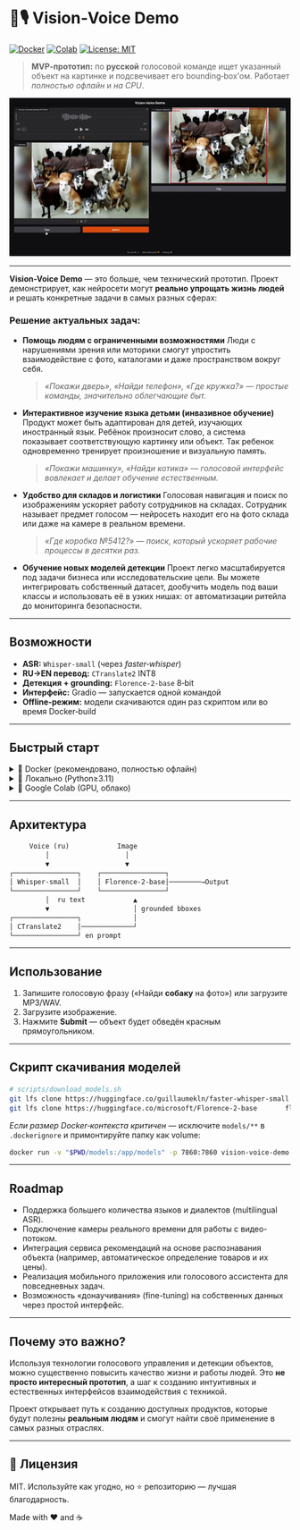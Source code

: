 # 🐶🎙️ Vision‑Voice Demo

[![Docker](https://img.shields.io/badge/Docker-ready-blue)](https://hub.docker.com/)
[![Colab](https://img.shields.io/badge/Run%20on-Colab-yellow?logo=googlecolab)](https://colab.research.google.com/drive/12o8ZhVKbKLouI-72SHGj2KamXH0RZayq?usp=sharing)
[![License: MIT](https://img.shields.io/badge/License-MIT-green.svg)](LICENSE)

> **MVP‑прототип:** по **русской** голосовой команде ищет указанный объект на картинке и подсвечивает его bounding‑box’ом.
> Работает *полностью офлайн* и *на CPU*.

<p align="center">
  <img src="content/preview.gif" width="680" alt="Gradio UI">
</p>

---

**Vision-Voice Demo** — это больше, чем технический прототип. Проект демонстрирует, как нейросети могут **реально упрощать жизнь людей** и решать конкретные задачи в самых разных сферах:

### Решение актуальных задач:

* **Помощь людям с ограниченными возможностями**
  Люди с нарушениями зрения или моторики смогут упростить взаимодействие с фото, каталогами и даже пространством вокруг себя.

  > *«Покажи дверь», «Найди телефон», «Где кружка?» — простые команды, значительно облегчающие быт.*

* **Интерактивное изучение языка детьми (инвазивное обучение)**
  Продукт может быть адаптирован для детей, изучающих иностранный язык. Ребёнок произносит слово, а система показывает соответствующую картинку или объект. Так ребенок одновременно тренирует произношение и визуальную память.

  > *«Покажи машинку», «Найди котика» — голосовой интерфейс вовлекает и делает обучение естественным.*

* **Удобство для складов и логистики**
  Голосовая навигация и поиск по изображениям ускоряет работу сотрудников на складах. Сотрудник называет предмет голосом — нейросеть находит его на фото склада или даже на камере в реальном времени.

  > *«Где коробка №5412?» — поиск, который ускоряет рабочие процессы в десятки раз.*

* **Обучение новых моделей детекции**
  Проект легко масштабируется под задачи бизнеса или исследовательские цели. Вы можете интегрировать собственный датасет, дообучить модель под ваши классы и использовать её в узких нишах: от автоматизации ритейла до мониторинга безопасности.


---

## Возможности

* **ASR:** `Whisper‑small` (через *faster‑whisper*)
* **RU→EN перевод:** `CTranslate2` INT8
* **Детекция + grounding:** `Florence‑2‑base` 8‑bit
* **Интерфейс:** Gradio — запускается одной командой
* **Offline‑режим:** модели скачиваются один раз скриптом или во время Docker‑build

---

## Быстрый старт

<details>
<summary>🔹 Docker (рекомендовано, полностью офлайн)</summary>

```bash
git clone https://github.com/USERNAME/vision-voice-demo.git
cd vision-voice-demo

# 1. Скачиваем модели (один раз)
bash scripts/download_models.sh

# 2‑а. Сборка образа (модели копируются внутрь)
docker build -t vision-voice-demo .

# 2‑б. ❗ Альтернатива — не тащить 3 ГБ в контекст:
#     docker build --build-arg MODELS_PATH=/host/models -t vision-voice-demo .

# 3. Запуск (UI откроется на http://localhost:7860)
docker run --rm -it -p 7860:7860 vision-voice-demo
```

</details>

<details>
<summary>🔹 Локально (Python≥3.11)</summary>

```bash
python -m venv .venv && source .venv/bin/activate
pip install -r requirements.txt
bash scripts/download_models.sh        # ~3 ГБ

python app/main.py                     # Gradio откроет браузер
```

</details>

<details>
<summary>🔹 Google Colab (GPU, облако)</summary>

Нажмите на кнопку «Run on Colab» в шапке — откроется ноутбук с тем же пайплайном, но на GPU. Модели подтянутся автоматически через `git lfs`.

</details>

---

## Архитектура

```text
     Voice (ru)            Image
         │                   │
         ▼                   ▼
┌────────────────┐    ┌────────────────┐
│ Whisper‑small  │    │ Florence‑2‑base│────────→Output
└────────────────┘    └────────────────┘
         │  ru text            ▲
         ▼                     │ grounded bboxes
┌────────────────┐             │
│ CTranslate2    │─────────────┘
└────────────────┘ en prompt
```

---

## Использование

1. Запишите голосовую фразу («Найди **собаку** на фото») или загрузите MP3/WAV.
2. Загрузите изображение.
3. Нажмите **Submit** — объект будет обведён красным прямоугольником.


---

## Скрипт скачивания моделей

```bash
# scripts/download_models.sh
git lfs clone https://huggingface.co/guillaumekln/faster-whisper-small whisper-small
git lfs clone https://huggingface.co/microsoft/Florence-2-base       florence-2-base
```

*Если размер Docker‑контекста критичен* — исключите `models/**` в `.dockerignore`
и примонтируйте папку как volume:

```bash
docker run -v "$PWD/models:/app/models" -p 7860:7860 vision-voice-demo
```

---

## Roadmap


* Поддержка большего количества языков и диалектов (multilingual ASR).
* Подключение камеры реального времени для работы с видео-потоком.
* Интеграция сервиса рекомендаций на основе распознавания объекта (например, автоматическое определение товаров и их цены).
* Реализация мобильного приложения или голосового ассистента для повседневных задач.
* Возможность «донаучивания» (fine-tuning) на собственных данных через простой интерфейс.

---

## Почему это важно?

Используя технологии голосового управления и детекции объектов, можно существенно повысить качество жизни и работы людей. Это **не просто интересный прототип**, а шаг к созданию интуитивных и естественных интерфейсов взаимодействия с техникой.

Проект открывает путь к созданию доступных продуктов, которые будут полезны **реальным людям** и смогут найти своё применение в самых разных отраслях.

---

## 📝 Лицензия

MIT. Используйте как угодно, но ⭐ репозиторию — лучшая благодарность.

Made with ❤️ and ☕
